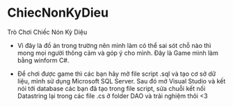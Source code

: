 # ChiecNonKyDieu
Trò Chơi Chiếc Nón Kỳ Diệu

- Vì đây là đồ án trong trường nên mình làm có thể sai sót chỗ nào thì mong mọi người thông cảm và góp ý cho mình.
Đây là Game mình làm bằng winform C#.

- Để chơi được game thì các bạn hãy mở file script .sql và tạo cơ sở dữ liệu, mình sử dụng Microsoft SQL Server.
Sau đó mở Visual Studio và kết nói tới database các bạn đã tạo trong file script, sửa chuỗi kết nối Datastring lại trong các file .cs
ở folder DAO và trải nghiệm thôi <3
